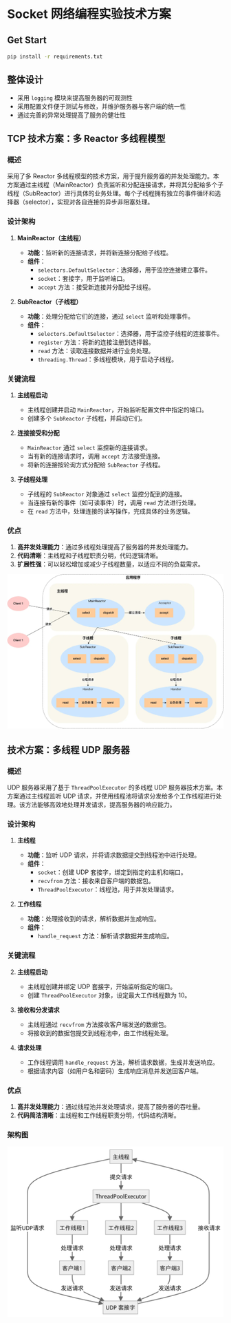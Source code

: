 # Socket 网络编程实验技术方案

## Get Start

``` bash
pip install -r requirements.txt
```

## 整体设计

- 采用 `logging` 模块来提高服务器的可观测性
- 采用配置文件便于测试与修改，并维护服务器与客户端的统一性
- 通过完善的异常处理提高了服务的健壮性

## TCP 技术方案：多 Reactor 多线程模型

### 概述

采用了多 Reactor 多线程模型的技术方案，用于提升服务器的并发处理能力。本方案通过主线程（MainReactor）负责监听和分配连接请求，并将其分配给多个子线程（SubReactor）进行具体的业务处理。每个子线程拥有独立的事件循环和选择器（selector），实现对各自连接的异步非阻塞处理。

### 设计架构

1. **MainReactor（主线程）**
    - **功能**：监听新的连接请求，并将新连接分配给子线程。
    - **组件**：
      - `selectors.DefaultSelector`：选择器，用于监控连接建立事件。
      - `socket`：套接字，用于监听端口。
      - `accept` 方法：接受新连接并分配给子线程。

2. **SubReactor（子线程）**
    - **功能**：处理分配给它们的连接，通过 `select` 监听和处理事件。
    - **组件**：
      - `selectors.DefaultSelector`：选择器，用于监控子线程的连接事件。
      - `register` 方法：将新的连接注册到选择器。
      - `read` 方法：读取连接数据并进行业务处理。
      - `threading.Thread`：多线程模块，用于启动子线程。

### 关键流程

1. **主线程启动**
    - 主线程创建并启动 `MainReactor`，开始监听配置文件中指定的端口。
    - 创建多个 `SubReactor` 子线程，并启动它们。

2. **连接接受和分配**
    - `MainReactor` 通过 `select` 监控新的连接请求。
    - 当有新的连接请求时，调用 `accept` 方法接受连接。
    - 将新的连接按轮询方式分配给 `SubReactor` 子线程。

3. **子线程处理**
    - 子线程的 `SubReactor` 对象通过 `select` 监控分配到的连接。
    - 当连接有新的事件（如可读事件）时，调用 `read` 方法进行处理。
    - 在 `read` 方法中，处理连接的读写操作，完成具体的业务逻辑。

### 优点

1. **高并发处理能力**：通过多线程处理提高了服务器的并发处理能力。
2. **代码清晰**：主线程和子线程职责分明，代码逻辑清晰。
3. **扩展性强**：可以轻松增加或减少子线程数量，以适应不同的负载需求。

![架构图](image.png)

## 技术方案：多线程 UDP 服务器

### 概述

UDP 服务器采用了基于 `ThreadPoolExecutor` 的多线程 UDP 服务器技术方案。本方案通过主线程监听 UDP 请求，并使用线程池将请求分发给多个工作线程进行处理。该方法能够高效地处理并发请求，提高服务器的响应能力。

### 设计架构

1. **主线程**
    - **功能**：监听 UDP 请求，并将请求数据提交到线程池中进行处理。
    - **组件**：
        - `socket`：创建 UDP 套接字，绑定到指定的主机和端口。
        - `recvfrom` 方法：接收来自客户端的数据包。
        - `ThreadPoolExecutor`：线程池，用于并发处理请求。

2. **工作线程**
    - **功能**：处理接收到的请求，解析数据并生成响应。
    - **组件**：
        - `handle_request` 方法：解析请求数据并生成响应。

### 关键流程

2. **主线程启动**
    - 主线程创建并绑定 UDP 套接字，开始监听指定的端口。
    - 创建 `ThreadPoolExecutor` 对象，设定最大工作线程数为 10。

3. **接收和分发请求**
    - 主线程通过 `recvfrom` 方法接收客户端发送的数据包。
    - 将接收到的数据包提交到线程池中，由工作线程处理。

4. **请求处理**
    - 工作线程调用 `handle_request` 方法，解析请求数据，生成并发送响应。
    - 根据请求内容（如用户名和密码）生成响应消息并发送回客户端。

### 优点

1. **高并发处理能力**：通过线程池并发处理请求，提高了服务器的吞吐量。
2. **代码简洁清晰**：主线程和工作线程职责分明，代码结构清晰。

### 架构图

![udp_server](<Untitled diagram-2024-06-04-035419.png>)
